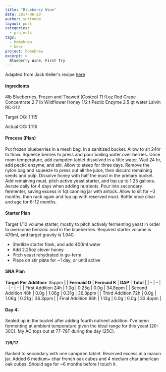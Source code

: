 ```yaml
---
title: "Blueberry Wine"
date: 2017-06-20
author: suttonbm
layout: post
categories:
  - projects
tags:
  - homebrew
  - beer
project: homebrew
excerpt: >
  Blueberry Wine, First Try
---
```


Adapted from Jack Keller's recipe [here](http://winemaking.jackkeller.net/request227.asp)

#### Ingredients
4lb Blueberries, Frozen and Thawed (Costco)
11 fl.oz Red Grape Concentrate
2.7 lb Wildflower Honey
1/2 t Pectic Enzyme
2.5 qt water
Lalvin RC-212

Target OG: 1.115

Actual OG: 1.116

#### Process (Plan)
Put frozen blueberries in a mesh bag, in a sanitized bucket.  Allow to sit 24hr to thaw.  Squeeze berries to press and pour boiling water over berries.  Once room temperature, add campden tablet dissolved in a little water.  Wait 24 hr, add pectic enzyme, and stir.  Allow to steep for three days.  Remove the nylon bag and squeeze to press out all the juice, then discard remaining seeds and pulp.  Dissolve honey with half the must in the primary bucket.  Add remaining must, pitch active yeast starter, and top up to 1.25 gallons.  Aerate daily for 4 days when adding nutrients. Pour into secondary fermenter, saving excess in 1qt canning jar with airlock.  Allow to sit for ~3 months, then rack again and top up with reserved must.  Bottle once clear and age for 6-12 months.

#### Starter Plan
Target 1/10 volume starter, mostly to pitch actively fermenting yeast in order to overcome benzoic acid in the blueberries.  Required starter volume is 470ml, and target gravity is 1.040.

  * Sterilize starter flask, and add 400ml water
  * Add 2.25oz clover honey
  * Pitch yeast rehydrated in go-ferm
  * Place on stir plate for ~1 day, or until active

#### SNA Plan
**Target Per Addition:** 35ppm
| | **Fermaid O** | **Fermaid K** | **DAP** | **Total** |
| - | - | - | - | - |
| First Addition 24h | 1.0g | 0.25g | 0.0g | 34.8ppm |
| Second Addition 48h | 0.0g | 1.06g | 0.31g | 36.3ppm |
| Third Addition 72h | 0.0g | 1.06g | 0.31g | 36.3ppm |
| Final Addition 96h | 1.13g | 0.0g | 0.0g | 33.4ppm |

#### Day 4:
Sealed up in the bucket after adding fourth nutrient addition.  I've been fermenting at ambient temperature given the ideal range for this yeast (20-30C).  My AC tops out at 77-78F during the day (25C).

#### 7/6/17
Racked to secondary with one campden tablet.  Reserved excess in a mason jar.  Added 6 medium+ char french oak cubes and 4 medium char american oak cubes.  Should age for ~6 months before I touch it.
